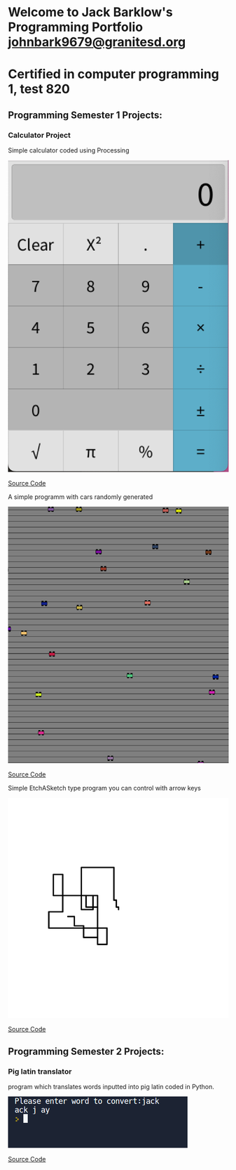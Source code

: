# Welcome to Jack Barklow's Programming Portfolio johnbark9679@granitesd.org

# Certified in computer programming 1, test 820

## Programming Semester 1 Projects:

### Calculator Project

Simple calculator coded using Processing

![Calculator](https://github.com/Jack-Bark/Programming-Portfolio/blob/gh-pages/images/calc.png?raw=true)

[Source Code](https://github.com/Jack-Bark/Programming-Portfolio/tree/gh-pages/src/calculator)

A simple programm with cars randomly generated

![Cars](https://github.com/Jack-Bark/Programming-Portfolio/blob/gh-pages/images/car.png?raw=true)

[Source Code](https://github.com/Jack-Bark/Programming-Portfolio/tree/gh-pages/src/car)

Simple EtchASketch type program you can control with arrow keys

![EtchASketch](https://github.com/Jack-Bark/Programming-Portfolio/blob/gh-pages/images/sketch.png?raw=true)

[Source Code](https://github.com/Jack-Bark/Programming-Portfolio/tree/gh-pages/src/EtchASketch)

## Programming Semester 2 Projects:

### Pig latin translator

program which translates words inputted into pig latin coded in Python. 

![pig latin](https://github.com/Jack-Bark/Programming-Portfolio/blob/gh-pages/images/Screenshot%202023-02-22%20183403.png?raw=true)

[Source Code](https://github.com/Jack-Bark/Programming-Portfolio/blob/gh-pages/src/Pig%20Latin/Pig%20Latin%20Source)
